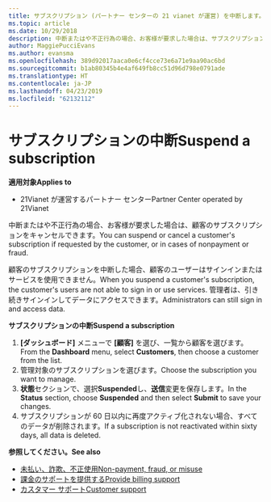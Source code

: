 ```yaml
---
title: サブスクリプション (パートナー センターの 21 vianet が運営) を中断します。
ms.topic: article
ms.date: 10/29/2018
description: 中断またはや不正行為の場合、お客様が要求した場合は、サブスクリプションをキャンセルできます。
author: MaggiePucciEvans
ms.author: evansma
ms.openlocfilehash: 389d92017aaca0e6cf4cce73e6a71e9aa90ac6bd
ms.sourcegitcommit: b1ab80345b4e4af649fb8cc51d96d798e0791ade
ms.translationtype: HT
ms.contentlocale: ja-JP
ms.lasthandoff: 04/23/2019
ms.locfileid: "62132112"
---
```

# <a name="suspend-a-subscription"></a><span data-ttu-id="6a3c6-103">サブスクリプションの中断</span><span class="sxs-lookup"><span data-stu-id="6a3c6-103">Suspend a subscription</span></span>

<span data-ttu-id="6a3c6-104">**適用対象**</span><span class="sxs-lookup"><span data-stu-id="6a3c6-104">**Applies to**</span></span>

-   <span data-ttu-id="6a3c6-105">21Vianet が運営するパートナー センター</span><span class="sxs-lookup"><span data-stu-id="6a3c6-105">Partner Center operated by 21Vianet</span></span>

<span data-ttu-id="6a3c6-106">中断またはや不正行為の場合、お客様が要求した場合は、顧客のサブスクリプションをキャンセルできます。</span><span class="sxs-lookup"><span data-stu-id="6a3c6-106">You can suspend or cancel a customer's subscription if requested by the customer, or in cases of nonpayment or fraud.</span></span>

<span data-ttu-id="6a3c6-107">顧客のサブスクリプションを中断した場合、顧客のユーザーはサインインまたはサービスを使用できません。</span><span class="sxs-lookup"><span data-stu-id="6a3c6-107">When you suspend a customer's subscription, the customer's users are not able to sign in or use services.</span></span> <span data-ttu-id="6a3c6-108">管理者は、引き続きサインインしてデータにアクセスできます。</span><span class="sxs-lookup"><span data-stu-id="6a3c6-108">Administrators can still sign in and access data.</span></span>

<span data-ttu-id="6a3c6-109">**サブスクリプションの中断**</span><span class="sxs-lookup"><span data-stu-id="6a3c6-109">**Suspend a subscription**</span></span>

1.  <span data-ttu-id="6a3c6-110">**[ダッシュボード]** メニューで **[顧客]** を選び、一覧から顧客を選びます。</span><span class="sxs-lookup"><span data-stu-id="6a3c6-110">From the **Dashboard** menu, select **Customers**, then choose a customer from the list.</span></span>
2.  <span data-ttu-id="6a3c6-111">管理対象のサブスクリプションを選びます。</span><span class="sxs-lookup"><span data-stu-id="6a3c6-111">Choose the subscription you want to manage.</span></span>
3.  <span data-ttu-id="6a3c6-112">**状態**セクションで、選択**Suspended**し、**送信**変更を保存します。</span><span class="sxs-lookup"><span data-stu-id="6a3c6-112">In the **Status** section, choose **Suspended** and then select **Submit** to save your changes.</span></span>
4.  <span data-ttu-id="6a3c6-113">サブスクリプションが 60 日以内に再度アクティブ化されない場合、すべてのデータが削除されます。</span><span class="sxs-lookup"><span data-stu-id="6a3c6-113">If a subscription is not reactivated within sixty days, all data is deleted.</span></span>

<span data-ttu-id="6a3c6-114">**参照してください。**</span><span class="sxs-lookup"><span data-stu-id="6a3c6-114">**See also**</span></span>

-   [<span data-ttu-id="6a3c6-115">未払い、詐欺、不正使用</span><span class="sxs-lookup"><span data-stu-id="6a3c6-115">Non-payment, fraud, or misuse</span></span>](non-payment-fraud-or-misuse.md)
-   [<span data-ttu-id="6a3c6-116">課金のサポートを提供する</span><span class="sxs-lookup"><span data-stu-id="6a3c6-116">Provide billing support</span></span>](provide-billing-support.md)
-   [<span data-ttu-id="6a3c6-117">カスタマー サポート</span><span class="sxs-lookup"><span data-stu-id="6a3c6-117">Customer support</span></span>](customer-support.md)